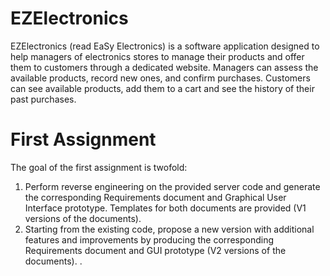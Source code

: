 # EZElectronics

EZElectronics (read EaSy Electronics) is a software application designed to help managers of electronics stores to manage their products and offer them to customers through a dedicated website. Managers can assess the available products, record new ones, and confirm purchases. Customers can see available products, add them to a cart and see the history of their past purchases.

# First Assignment

The goal of the first assignment is twofold:

1. Perform reverse engineering on the provided server code and generate the corresponding Requirements document and Graphical User Interface prototype. Templates for both documents are provided (V1 versions of the documents).
2. Starting from the existing code, propose a new version with additional features and improvements by producing the corresponding Requirements document and GUI prototype (V2 versions of the documents).
.